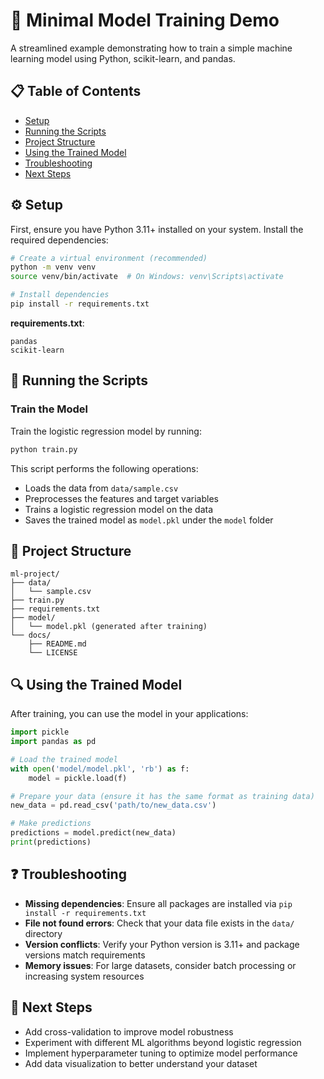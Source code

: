 # 🤖 Minimal Model Training Demo

A streamlined example demonstrating how to train a simple machine learning model using Python, scikit-learn, and pandas.

## 📋 Table of Contents

- [Setup](#️-setup)
- [Running the Scripts](#-running-the-scripts)
- [Project Structure](#-project-structure)
- [Using the Trained Model](#-using-the-trained-model)
- [Troubleshooting](#-troubleshooting)
- [Next Steps](#-next-steps)

## ⚙️ Setup

First, ensure you have Python 3.11+ installed on your system. Install the required dependencies:

```bash
# Create a virtual environment (recommended)
python -m venv venv
source venv/bin/activate  # On Windows: venv\Scripts\activate

# Install dependencies
pip install -r requirements.txt
```

**requirements.txt**:

```
pandas
scikit-learn
```

## 🚀 Running the Scripts

### Train the Model

Train the logistic regression model by running:

```bash
python train.py
```

This script performs the following operations:

- Loads the data from `data/sample.csv`
- Preprocesses the features and target variables
- Trains a logistic regression model on the data
- Saves the trained model as `model.pkl` under the `model` folder

## 📁 Project Structure

```
ml-project/
├── data/
│   └── sample.csv
├── train.py
├── requirements.txt
├── model/
│   └── model.pkl (generated after training)
└── docs/
    ├── README.md
    └── LICENSE
```

## 🔍 Using the Trained Model

After training, you can use the model in your applications:

```python
import pickle
import pandas as pd

# Load the trained model
with open('model/model.pkl', 'rb') as f:
    model = pickle.load(f)

# Prepare your data (ensure it has the same format as training data)
new_data = pd.read_csv('path/to/new_data.csv')

# Make predictions
predictions = model.predict(new_data)
print(predictions)
```

## ❓ Troubleshooting

- **Missing dependencies**: Ensure all packages are installed via `pip install -r requirements.txt`
- **File not found errors**: Check that your data file exists in the `data/` directory
- **Version conflicts**: Verify your Python version is 3.11+ and package versions match requirements
- **Memory issues**: For large datasets, consider batch processing or increasing system resources

## 🔮 Next Steps

- Add cross-validation to improve model robustness
- Experiment with different ML algorithms beyond logistic regression
- Implement hyperparameter tuning to optimize model performance
- Add data visualization to better understand your dataset
